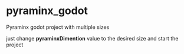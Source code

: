 # pyraminx_godot
Pyraminx godot project with multiple sizes

just change **pyraminxDimention** value to the desired size and start the project
